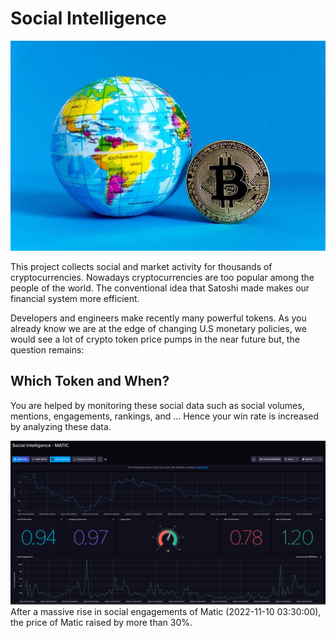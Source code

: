 # Social Intelligence

![bitcoin](asset/world_of_bitcoin.jpg)

This project collects social and market activity for thousands of cryptocurrencies. 
Nowadays cryptocurrencies are too popular among the people of the world.
The conventional idea that Satoshi made makes our financial system more efficient.

Developers and engineers make recently many powerful tokens. As you already know we are at 
the edge of changing U.S monetary policies, we would see a lot of crypto token price pumps in the near future 
but, the question remains:

## Which Token and When?
You are helped by monitoring these social data such as social volumes, mentions, engagements, rankings, and ... 
Hence your win rate is increased by analyzing these data.

![matic-spike](asset/matic_spike.png)
After a massive rise in social engagements of Matic (2022-11-10 03:30:00), the price of Matic raised by more than 30%.
